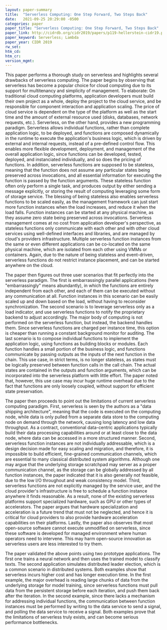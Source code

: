 ```yaml
---
layout: paper-summary
title:  "Serverless Computing: One Step Forward, Two Steps Back"
date:   2021-09-25 20:29:00 -0500
categories: paper
paper_title: "Serverless Computing: One Step Forward, Two Steps Back"
paper_link: http://cidrdb.org/cidr2019/papers/p119-hellerstein-cidr19.pdf
paper_keyword: Serverless; Lambda
paper_year: CIDR 2019
rw_set:
htm_cd:
htm_cr:
version_mgmt:
---
```


This paper performs a thorough study on serverless and highlights several drawbacks of serverless computing.
The paper begins by observing that serverless has become a popular choice for cloud computing due to its 
support for multitenancy and simplicity of management. To elaborate: On traditional cloud computing platforms,
application developers must build their own project as a whole, deploy the project to the cloud service, and 
be responsible for component interaction and application scaling. The price of cloud service is dependent on 
the type of the platform as well as the start time and the amount of external resource used (disks, databases, network
requests, etc.). 
Serverless, on the other hand, provides a new programming paradigm. Serverless allows individual functions, rather
than complete application logic, to be deployed, and functions are composed dynamically in the runtime to execute the
application's business logic, which is driven by external and internal requests, instead of a pre-defined control flow. 
This enables more flexible development, deployment, and management of the overall application logic, since functions
can be developed, tested, deployed, and instanciated individually, and so does the pricing of functions. 
In addition, serverless functions are supposed to be stateless, meaning that the function does not assume any 
particular states being preserved across invocations, and all essential information for executing the function is passed
by the function arguments. These stateless function often only perform a single task, and produces output by either
sending a message explicitly, or storing the result of computing leveraging some form of storage service.
The blessing of being stateless also enables serverless functions to be scaled easily, as the management framework
can just start more function instances when the load increases, and reduce it when the load falls.
Function instances can be started at any physical machine, as they assume zero state being preserved across 
invocations.
Serverless management comes at no cost from application developer's perspective, as stateless functions only 
communicate with each other and with other cloud services using well-defined interfaces and libraries, and are managed 
by cloud's providers infrastructure.
Multiple serverless function instances from the same or even different applications can be co-located on the 
same physical machine, which are isolated from each other using VMMs or containers.
Again, due to the nature of being stateless and event-driven, serverless functions do not restrict instance placement, 
and can be started anywhere on the cloud.

The paper then figures out three user scenarios that fit perfectly into the serverless paradigm.
The first is embarrassingly parallel applications (here "embarrassingly" means abundantly), in which the functions are 
entirely independent from each other, and each of them can be executed without any communication at all. 
Function instances in this scenario can be easily scaled up and down based on the load, without having to reconsider
synchronization.
The second scenario is to leverage serverless only as a load indicator, and use serverless functions to notify 
the proprietary backend to adjust accordingly. The major body of computing is not performed on the serverless
function, but instead, the backend handles them. Since serverless functions are charged per instance time, this option
is cheaper than running a constant background monitor for auditing.
The last scenario is to compose individual functions to implement the application logic, using functions as building 
blocks or modules. Each function handles a small portion of the business logic, and functions communicate by passing
outputs as the inputs of the next function in the chain.
This use case, in strict terms, is no longer stateless, as states must be logically preserved between function calls in 
the call chain. The actual states are contained in the outputs and function arguments, which can be incorporated 
into the serverless platform with little effort.
The paper noted that, however, this use case may incur huge runtime overhead due to the fact that functions are only 
loosely coupled, without support for efficient state preservation.

The paper then proceeds to point out the limitations of current serverless computing paradigm.
First, serverless is seen by the authors as a "data shipping architecture", meaning that the code is executed on the 
computing node, while data is only pulled from a separate data store to the computing node on demand through the 
network, causing long latency and low data throughput. 
As a contract, conventional data-centric applications typically build their data processing capabilities
around or at least close to the data node, where data can be accessed in a more structured manner.
Second, serverless function instances are not individually addressable, which is a design decision made for easy
scaling and migration, and therefore, it is impossible to build efficient, fine-grained communication channels, which 
are essential to many classical distributed system algorithms. 
Although one may argue that the underlying storage scratchpad may server as a proper communication channel, as the 
storage can be globally addressed by all function instances, the paper indicated that it is also generally not feasible,
due to the low I/O throughout and weak consistency model.
Third, serverless functions are not explicitly managed by the service user, and the cloud provider's infrastructure
is free to schedule a function instance anywhere it finds reasonable. As a result, none of the existing serverless
platforms support specialized hardware, such as GPU or other types of accelerators. 
The paper argues that hardware specialization and acceleration is a future trend that must not be neglected, and hence
it is critical for cloud providers to also provide hardware acceleration capabilities on their platforms.
Lastly, the paper also observes that most open-source software cannot execute unmodified on serverless, since these 
software is developed for managed environment where human operators need to intervene. This may harm open-source 
innovation as serverless users are less interested to try them.

The paper validated the above points using two prototype applications. The first one trains a neural network and 
then uses the trained model to classify texts. The second application simulates distributed leader election, which is a 
common scenario in distributed systems. Both examples show that serverless incurs higher cost and has longer execution 
time. In the first example, the major overhead is reading large chunks of data from the underlying storage for model 
training, since serverless functions must pull data from the persistent storage before each iteration, and push them 
back after the iteration.
In the second example, since there lacks a mechanism for addressing individual functions, the communication between
function instances must be performed by writing to the data service to send a signal, and polling the data service 
to receive a signal.
Both examples prove that the limitations of serverless truly exists, and can become serious performance bottlenecks.
